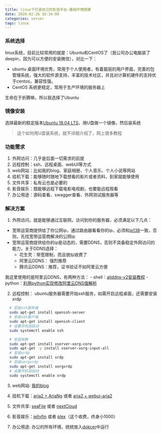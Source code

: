 ```yaml
---
title: linux下打造自己的影音平台-基础环境搭建
date: 2020-02-26 16:34:09
categories: server
tags: linux
---
```


### 系统选择

linux系统，目前比较常用的就是：Ubuntu和CentOS了（我公司办公电脑装了deepin，因为可以方便的安装微信），对比一下：

- ubuntu 桌面环境优秀，常用于个人使用者，有着靓丽的用户界面，完善的包管理系统，强大的软件源支持，丰富的技术社区，并且对计算机硬件的支持优于centos，兼容性强。
- CentOS 系统更稳定，常用于生产环境的服务器上

生命在于折腾嘛，所以我选择了Ubuntu

### 镜像安装

选择最新的稳定版本[Ubuntu 18.04 LTS](https://ubuntu.com/download/desktop)，用U盘做一个镜像，然后装系统

> 这个如何用U盘装系统，就不详细介绍了，网上很多教程

### 功能需求

1. 外网访问：几乎是后面一切需求的前提
2. 远程控制：ssh、远程桌面、webUI等方式
3. web网站：比如我的blog、家庭相册、个人音乐、个人小说等网站
4. 挂机下载：能够随时随地下载想看的影片或者资料，到家就能够使用
5. 文件共享：私有云也是必要的
6. 影音娱乐：既能够远程下载电影电视剧，也要能远程观看
7. 办公用途：源码查看、swagger查看、外网测试服务器等

### 解决方案

1. 外网访问，就是能够通过互联网，访问到你的服务器，必须满足以下几点：
  - 宽带运营商提供给了你公网ip，通过路由器看看你的ip，必须和[ip138](http://www.ip138.com/)一致，否则，先找宽带运营商解决的公网ip
  - 宽带运营商提供给你的ip是动态的，需要DDNS，否则不具备稳定外网访问的能力，关于DDNS选择：
    - 花生壳：带宽限制，而且貌似收费了
    - 阿里云DDNS： 强烈推荐
    - 腾讯云DDNS：推荐，证书验证不如阿里云方便

   我这里使用的是阿里云DDNS，有两种方法：
    - shell：[aliddns-v2安装教程](https://blog.ilemonrain.com/linux/aliddns-v2.html) 
    - python：[利用python实现修改阿里云DNS值解析](https://www.jianshu.com/p/cdf7a36f0339)

2. 远程控制： ubuntu服务器需要开始ssh服务，如需开启远程桌面，还需要安装xrdp
  ```bash
    # 安装ssh服务端
    sudo apt-get install openssh-server
    # 安装ssh客户端
    sudo apt-get install openssh-client
    # 设置开机自启动
    sudo systemctl enable ssh
  ```

  ```bash
    # 安装依赖
    sudo apt-get install xserver-xorg-core
    sudo apt-get -y install xserver-xorg-input-all
    # 安装xrdp
    sudo apt-get install xrdp
    # 安装xorgxrdp
    sudo apt-get install xorgxrdp
    # 设置开机自启动
    sudo systemctl enable xrdp
  ```

3. web网站: [我的blog](/2019/12/19/2019/2019-12-19-push-blog-into-docker/)

4. 挂机下载：[aria2 + AriaNg](http://ariang.mayswind.net/zh_Hans/) 或者 [aria2 + webui-aria2](https://github.com/ziahamza/webui-aria2#webui-aria2)

5. 文件共享: [seaFile](https://www.seafile.com/home/) 或者 [nextCloud](https://nextcloud.com/)

6. 影音娱乐：[jellyfin](https://jellyfin.org/) 或者 [plex](https://www.plex.tv/)（这个收费，终身小1000）

7. 办公用途: 办公的所有环境，统统放入[dokcer](http://www.docker.com/)中运行
